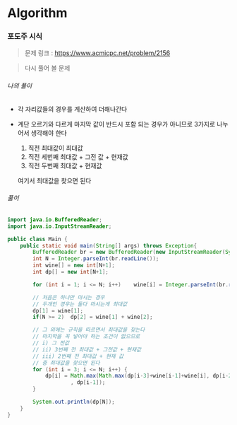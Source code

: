 # Algorithm

### 포도주 시식

> 문제 링크 : https://www.acmicpc.net/problem/2156

> 다시 풀어 볼 문제



###### 나의 풀이

* 각 자리값들의 경우를 계산하여 더해나간다

* 계단 오르기와 다르게 마지막 값이 반드시 포함 되는 경우가 아니므로 3가지로 나누어서 생각해야 한다

  1. 직전 최대값이 최대값
  2. 직전 세번째 최대값 + 그전 값 + 현재값
  3. 직전 두번째 최대값 + 현재값

  여기서 최대값을 찾으면 된다




###### 풀이

~~~java
import java.io.BufferedReader;
import java.io.InputStreamReader;

public class Main {
    public static void main(String[] args) throws Exception{
        BufferedReader br = new BufferedReader(new InputStreamReader(System.in));
        int N = Integer.parseInt(br.readLine());
        int wine[] = new int[N+1];
        int dp[] = new int[N+1];

        for (int i = 1; i <= N; i++)    wine[i] = Integer.parseInt(br.readLine());

        // 처음은 하나만 마시는 경우
        // 두개인 경우는 둘다 마시는게 최대값
        dp[1] = wine[1];
        if(N >= 2)  dp[2] = wine[1] + wine[2];

        // 그 외에는 규칙을 따르면서 최대값을 찾는다
        // 마지막을 꼭 넣어야 하는 조건이 없으므로
        // i) 그 전값
        // ii) 3번째 전 최대값 + 그전값 + 현재값
        // iii) 2번째 전 최대값 + 현재 값
        // 중 최대값을 찾으면 된다
        for (int i = 3; i <= N; i++) {
            dp[i] = Math.max(Math.max(dp[i-3]+wine[i-1]+wine[i], dp[i-2]+wine[i])
                    , dp[i-1]);
        }

        System.out.println(dp[N]);
    }
}
~~~